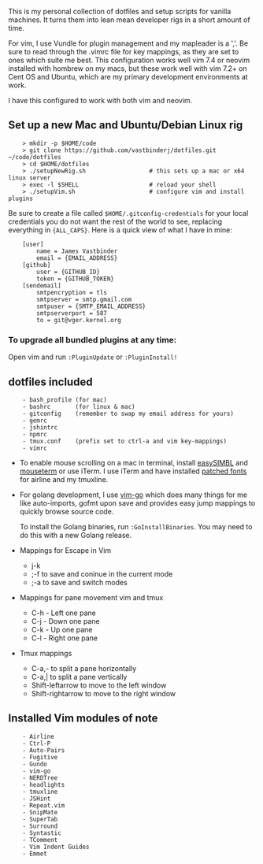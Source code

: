 This is my personal collection of dotfiles and setup scripts for vanilla machines.  It turns them into lean mean developer rigs in a short amount of time.

For vim, I use Vundle for plugin management and my mapleader is a ','.  Be sure to read through the .vimrc file for key mappings, as they are set to ones which suite me best. This configuration works well vim 7.4 or neovim installed with hombrew on my macs, but these work well with vim 7.2+ on Cent OS and Ubuntu, which are my primary development environments at work.

I have this configured to work with both vim and neovim.

## Set up a new Mac and Ubuntu/Debian Linux rig

        > mkdir -p $HOME/code
        > git clone https://github.com/vastbinderj/dotfiles.git ~/code/dotfiles
        > cd $HOME/dotfiles
        > ./setupNewRig.sh                  # this sets up a mac or x64 linux server
        > exec -l $SHELL                    # reload your shell
        > ./setupVim.sh                     # configure vim and install plugins


Be sure to create a file called `$HOME/.gitconfig-credentials` for your local credentials you do not want the rest of the world to see, replacing everything in `{ALL_CAPS}`. Here is a quick view of what I have in mine:


        [user]
            name = James Vastbinder
            email = {EMAIL_ADDRESS}
        [github]
            user = {GITHUB_ID}
            token = {GITHUB_TOKEN}
        [sendemail]
            smtpencryption = tls
            smtpserver = smtp.gmail.com
            smtpuser = {SMTP_EMAIL_ADDRESS}
            smtpserverport = 587
            to = git@vger.kernel.org




### To upgrade all bundled plugins at any time:

Open vim and run `:PluginUpdate` or `:PluginInstall!`

## dotfiles included

        - bash_profile (for mac)
        - bashrc       (for linux & mac)
        - gitconfig    (remember to swap my email address for yours)
        - gemrc
        - jshintrc
        - npmrc
        - tmux.conf    (prefix set to ctrl-a and vim key-mappings)
        - vimrc


* To enable mouse scrolling on a mac in terminal, install [easySIMBL](https://github.com/norio-nomura/EasySIMBL) and [mouseterm](https://bitheap.org/mouseterm/) or use iTerm.  I use iTerm and have installed [patched fonts](https://github.com/Lokaltog/powerline-fonts) for airline and my tmuxline.

* For golang development, I use [vim-go](https://github.com/fatih/vim-go) which does many things for me like auto-imports, gofmt upon save and provides easy jump mappings to quickly browse source code.

    To install the Golang binaries, run `:GoInstallBinaries`. You may need to do this with a new Golang release.

* Mappings for Escape in Vim
  * j-k
  * ;-f to save and coninue in the current mode
  * ;-a to save and switch modes
* Mappings for pane movement vim and tmux
  * C-h - Left one pane
  * C-j - Down one pane
  * C-k - Up one pane
  * C-l - Right one pane
* Tmux mappings
  * C-a,- to split a pane horizontally
  * C-a,| to split a pane vertically
  * Shift-leftarrow to move to the left window
  * Shift-rightarrow to move to the right window

## Installed Vim modules of note

        - Airline
        - Ctrl-P
        - Auto-Pairs
        - Fugitive
        - Gundo
        - vim-go
        - NERDTree
        - headlights
        - tmuxline
        - JSHint
        - Repeat.vim
        - SnipMate
        - SuperTab
        - Surround
        - Syntastic
        - TComment
        - Vim Indent Guides
        - Emmet
